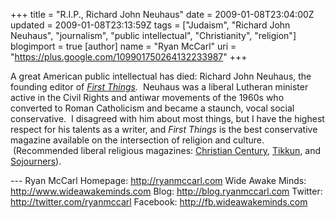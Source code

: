 +++
title = "R.I.P., Richard John Neuhaus"
date = 2009-01-08T23:04:00Z
updated = 2009-01-08T23:13:59Z
tags = ["Judaism", "Richard John Neuhaus", "journalism", "public intellectual", "Christianity", "religion"]
blogimport = true
[author]
	name = "Ryan McCarl"
	uri = "https://plus.google.com/109901750264132233987"
+++

A great American public intellectual has died: Richard John Neuhaus, the founding editor of <span class="Apple-style-span" style="font-style: italic;"><a href="http://firstthings.com/">First Things</a>.  </span>Neuhaus was a liberal Lutheran minister active in the Civil Rights and antiwar movements of the 1960s who converted to Roman Catholicism and became a staunch, vocal social conservative.  I disagreed with him about most things, but I have the highest respect for his talents as a writer, and <span class="Apple-style-span" style="font-style: italic;">First Things</span> is the best conservative magazine available on the intersection of religion and culture.  (Recommended liberal religious magazines: <a href="http://www.christiancentury.org/">Christian Century</a>, <a href="http://tikkun.org/">Tikkun</a>, and <a href="http://sojourners.com/">Sojourners</a>).<div class="blogger-post-footer">---
Ryan McCarl
Homepage: http://ryanmccarl.com
Wide Awake Minds: http://www.wideawakeminds.com
Blog: http://blog.ryanmccarl.com
Twitter: http://twitter.com/ryanmccarl
Facebook: http://fb.wideawakeminds.com</div>
